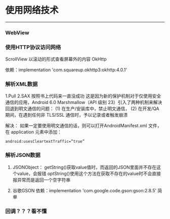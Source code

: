 # 使用网络技术

-----

### WebView

### 使用HTTP协议访问网络
ScrollView  以滚动的形式查看屏幕外的内容
OkHttp

依赖：implementation 'com.squareup.okhttp3:okhttp:4.0.1'

### 解析XML数据
1.Pull 
2.SAX
按照书上代码来一直没成功
这是因为新的保护机制对于仅使用安全通信的应用，Android 6.0 Marshmallow（API 级别 23）引入了两种机制来解决回退到明文通信的问题：
(1) 在生产/安装库中，禁止明文通信，
(2) 在开发/QA 期间，在遇到任何非 TLS/SSL 通信时，予以记录或者触发崩溃

解决：
如果一定要使用明文通信的话，则可以打开AndroidManifest.xml 文件，在 application 元素中添加：
```
android:usesCleartextTraffic=”true” 
```

### 解析JSON数据
1. JSONObject：
getString()获取value值时，而返回的JSON里面并不存在这个value，会报错
optString()使用这个方法在获取不存在的value时不会直接报异常而是返回一个空字符串

2. 谷歌GSON
依赖：implementation 'com.google.code.gson:gson:2.8.5'
简单




### 回调？？？看不懂



